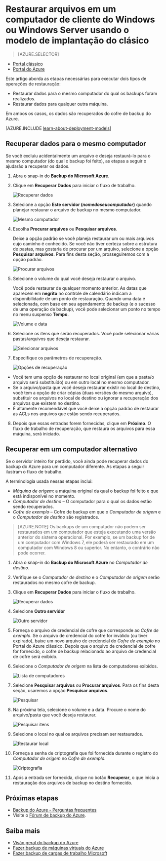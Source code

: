 <properties
   pageTitle="Restaurar dados para um Windows Server ou Client do Azure usando o modelo de implantação clássico | Microsoft Azure"
   description="Saiba como restaurar de um Windows Server ou Windows Client."
   services="backup"
   documentationCenter=""
   authors="Jim-Parker"
   manager="jwhit"
   editor=""/>

<tags
   ms.service="backup"
   ms.workload="storage-backup-recovery"
	 ms.tgt_pltfrm="na"
	 ms.devlang="na"
	 ms.topic="article"
	 ms.date="05/09/2016"
	 ms.author="trinadhk; jimpark; markgal;"/>

# Restaurar arquivos em um computador de cliente do Windows ou Windows Server usando o modelo de implantação do clásico

> [AZURE.SELECTOR]
- [Portal clássico](backup-azure-restore-windows-server-classic.md)
- [Portal do Azure](backup-azure-restore-windows-server.md)

Este artigo aborda as etapas necessárias para executar dois tipos de operações de restauração:

- Restaurar dados para o mesmo computador do qual os backups foram realizados.
- Restaurar dados para qualquer outra máquina.

Em ambos os casos, os dados são recuperados do cofre de backup do Azure.

[AZURE.INCLUDE [learn-about-deployment-models](../../includes/learn-about-deployment-models-classic-include.md)]

## Recuperar dados para o mesmo computador
Se você excluiu acidentalmente um arquivo e deseja restaurá-lo para o mesmo computador (do qual o backup foi feito), as etapas a seguir o ajudarão a recuperar os dados.

1. Abra o snap-in do **Backup do Microsoft Azure**.
2. Clique em **Recuperar Dados** para iniciar o fluxo de trabalho.

    ![Recuperar dados](./media/backup-azure-restore-windows-server-classic/recover.png)

3. Selecione a opção **Este servidor (*nomedoseucomputador*)** quando planejar restaurar o arquivo de backup no mesmo computador.

    ![Mesmo computador](./media/backup-azure-restore-windows-server-classic/samemachine.png)

4. Escolha **Procurar arquivos** ou **Pesquisar arquivos**.

    Deixe a opção padrão se você planeja restaurar um ou mais arquivos cujo caminho é conhecido. Se você não tiver certeza sobre a estrutura de pastas, mas gostaria de procurar por um arquivo, selecione a opção **Pesquisar arquivos**. Para fins desta seção, prosseguiremos com a opção padrão.

    ![Procurar arquivos](./media/backup-azure-restore-windows-server-classic/browseandsearch.png)

5. Selecione o volume do qual você deseja restaurar o arquivo.

    Você pode restaurar de qualquer momento anterior. As datas que aparecem em **negrito** no controle de calendário indicam a disponibilidade de um ponto de restauração. Quando uma data é selecionada, com base em seu agendamento de backup (e o sucesso de uma operação de backup), você pode selecionar um ponto no tempo no menu suspenso **Tempo**.

    ![Volume e data](./media/backup-azure-restore-windows-server-classic/volanddate.png)

6. Selecione os itens que serão recuperados. Você pode selecionar várias pastas/arquivos que deseja restaurar.

    ![Selecionar arquivos](./media/backup-azure-restore-windows-server-classic/selectfiles.png)

7. Especifique os parâmetros de recuperação.

    ![Opções de recuperação](./media/backup-azure-restore-windows-server-classic/recoveroptions.png)

  - Você tem uma opção de restaurar no local original (em que a pasta/o arquivo será substituído) ou em outro local no mesmo computador.
  - Se o arquivo/pasta que você deseja restaurar existir no local de destino, você tem a opção de criar cópias (duas versões do mesmo arquivo), substituir os arquivos no local de destino ou ignorar a recuperação dos arquivos que existem no destino.
  - É altamente recomendável que você deixe a opção padrão de restaurar as ACLs nos arquivos que estão sendo recuperados.

8. Depois que essas entradas forem fornecidas, clique em **Próximo**. O fluxo de trabalho de recuperação, que restaura os arquivos para essa máquina, será iniciado.

## Recuperar em um computador alternativo
Se o servidor inteiro for perdido, você ainda pode recuperar dados do backup do Azure para um computador diferente. As etapas a seguir ilustram o fluxo de trabalho.

A terminologia usada nessas etapas inclui:

- *Máquina de origem*: a máquina original da qual o backup foi feito e que está indisponível no momento.
- *Computador de destino* – O computador para o qual os dados estão sendo recuperados.
- *Cofre de exemplo* – Cofre de backup em que o *Computador de origem* e o *Computador de destino* são registrados. <br/>

> [AZURE.NOTE] Os backups de um computador não podem ser restaurados em um computador que esteja executando uma versão anterior do sistema operacional. Por exemplo, se um backup for de um computador com Windows 7, ele poderá ser restaurado em um computador com Windows 8 ou superior. No entanto, o contrário não pode ocorrer.

1. Abra o snap-in do **Backup do Microsoft Azure** no *Computador de destino*.
2. Verifique se o *Computador de destino* e o *Computador de origem* serão restaurados no mesmo cofre de backup.
3. Clique em **Recuperar Dados** para iniciar o fluxo de trabalho.

    ![Recuperar dados](./media/backup-azure-restore-windows-server-classic/recover.png)

4. Selecione **Outro servidor**

    ![Outro servidor](./media/backup-azure-restore-windows-server-classic/anotherserver.png)

5. Forneça o arquivo de credencial de cofre que corresponde ao *Cofre de exemplo*. Se o arquivo de credencial do cofre for inválido (ou tiver expirado), baixe um novo arquivo de credencial do *Cofre de exemplo* no Portal do Azure clássico. Depois que o arquivo de credencial de cofre for fornecido, o cofre de backup relacionado ao arquivo de credencial de cofre será exibido.

6. Selecione o *Computador de origem* na lista de computadores exibidos.

    ![Lista de computadores](./media/backup-azure-restore-windows-server-classic/machinelist.png)

7. Selecione **Pesquisar arquivos** ou **Procurar arquivos**. Para os fins desta seção, usaremos a opção **Pesquisar arquivos**.

    ![Pesquisar](./media/backup-azure-restore-windows-server-classic/search.png)

8. Na próxima tela, selecione o volume e a data. Procure o nome do arquivo/pasta que você deseja restaurar.

    ![Pesquisar itens](./media/backup-azure-restore-windows-server-classic/searchitems.png)

9. Selecione o local no qual os arquivos precisam ser restaurados.

    ![Restaurar local](./media/backup-azure-restore-windows-server-classic/restorelocation.png)

10. Forneça a senha de criptografia que foi fornecida durante o registro do *Computador de origem* no *Cofre de exemplo*.

    ![Criptografia](./media/backup-azure-restore-windows-server-classic/encryption.png)

11. Após a entrada ser fornecida, clique no botão **Recuperar**, o que inicia a restauração dos arquivos de backup no destino fornecido.

## Próximas etapas
- [Backup do Azure - Perguntas frequentes](backup-azure-backup-faq.md)
- Visite o [Fórum de backup do Azure](http://go.microsoft.com/fwlink/p/?LinkId=290933).

## Saiba mais
- [Visão geral do backup do Azure](http://go.microsoft.com/fwlink/p/?LinkId=222425)
- [Fazer backup de máquinas virtuais do Azure](backup-azure-vms-introduction.md)
- [Fazer backup de cargas de trabalho Microsoft](backup-azure-dpm-introduction.md)

<!---HONumber=AcomDC_0629_2016-->